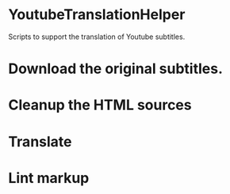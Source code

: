 # YoutubeTranslationHelper
Scripts to support the translation of Youtube subtitles. 

# Download the original subtitles.

# Cleanup the HTML sources

# Translate

# Lint markup
